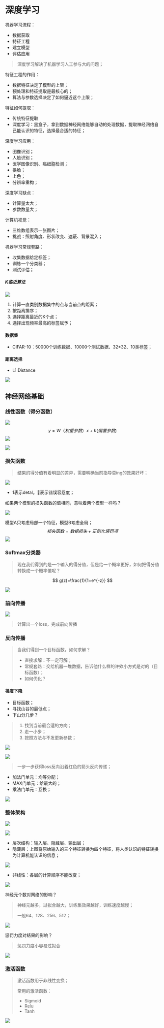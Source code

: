 # 深度学习

机器学习流程：

- 数据获取
- 特征工程
- 建立模型
- 评估应用

> 深度学习解决了机器学习人工参与大的问题；

特征工程的作用：

- 数据特征决定了模型的上限；
- 预处理和特征提取是最核心的；
- 算法与参数选择决定了如何逼近这个上限；

特征如何提取：

- 传统特征提取
- 深度学习：黑盒子，拿到数据神经网络能够自动的处理数据，提取神经网络自己能认识的特征，选择最合适的特征；

深度学习应用：

- 图像识别；
- 人脸识别；
- 医学图像识别、癌细胞检测；
- 换脸；
- 上色；
- 分辨率重构；

深度学习缺点：

- 计算量太大；
- 参数数量大；

计算机视觉：

- 三维数组表示一张图片；
- 挑战：照射角度、形状改变、遮蔽、背景混入；

机器学习常规套路：

- 收集数据给定标签；
- 训练一个分类器；
- 测试评估；

##### K临近算法

![](E:\Project\Blog\source\_posts\images\QQ20241008-101203.png)

1. 计算一直类别数据集中的点与当前点的距离；
2. 按距离排序；
3. 选择距离最近的K个点；
4. 选择出现频率最高的标签赋予；



#### 数据集

- CIFAR-10：50000个训练数据、10000个测试数据、32*32、10类标签；





#### 距离选择

- L1 Distance

![](E:\Project\Blog\source\_posts\images\QQ20241008-101701.png)

## 神经网络基础

### 线性函数（得分函数）

![](E:\Project\Blog\source\_posts\images\QQ20241008-102042.png)
$$
y=W（权重参数）x+b(偏置参数)
$$
![](E:\Project\Blog\source\_posts\images\QQ20241008-102631.png)

![](E:\Project\Blog\source\_posts\images\QQ20241008-103157.png)

### 损失函数

> 结果的得分值有着明显的差异，需要明确当前指导莫ing的效果好坏；

![](E:\Project\Blog\source\_posts\images\QQ20241008-103332.png)

- 1表示detal，🔺表示错误容忍度；

如果两个模型的损失函数的值相同，意味着两个模型一样吗？

![](E:\Project\Blog\source\_posts\images\QQ20241008-103841.png)

模型A只考虑局部一个特征，模型B考虑全局；
$$
损失函数=数据损失+正则化惩罚项
$$
![](E:\Project\Blog\source\_posts\images\QQ20241008-104025.png)

### Softmax分类器

> 现在我们得到的是一个输入的得分值，但是给一个概率更好，如何把得分值转换成一个概率值呢？

$$
g(z)=\frac{1}{1+e^{-z}}
$$

![](E:\Project\Blog\source\_posts\images\QQ20241008-104751.png)

### 前向传播

![](E:\Project\Blog\source\_posts\images\QQ20241008-152750.png)

> 计算出一个loss，完成前向传播

### 反向传播 

> 当我们得到一个目标函数，如何求解？
>
> - 直接求解：不一定可解；
> - 常规套路：交给机器一堆数据，告诉他什么样的许欸小方式是对的（目标函数）；
> - 如何优化？

#### 梯度下降

- 目标函数；
- 寻找山谷的最低点；
- 下山分几步？

> 1. 找到当前最合适的方向；
> 2. 走一小步；
> 3. 按照方法与不发更新参数；

![](E:\Project\Blog\source\_posts\images\QQ20241008-153445.png)

![](E:\Project\Blog\source\_posts\images\QQ20241008-154126.png)

> 一步一步获得loss反向沿着红色的箭头反向传递；

- 加法门单元：均等分配；
- MAX门单元：给最大的；
- 乘法门单元：互换；

![](E:\Project\Blog\source\_posts\images\QQ20241008-154829.png)

### 整体架构

![](E:\Project\Blog\source\_posts\images\QQ20241008-155916.png)

![](E:\Project\Blog\source\_posts\images\QQ20241008-160509.png)

- 层次结构：输入层、隐藏层、输出层；
- 隐藏层：上图将原始输入的三个特征转换为四个特征，将人类认识的特征转换为计算机能认识的信息；

![](E:\Project\Blog\source\_posts\images\QQ20241008-161425.png)

- 非线性：各层的计算顺序不能改变；

![](E:\Project\Blog\source\_posts\images\QQ20241008-161646.png)

神经元个数对网络的影响？

> 神经元越多，过拟合越大，训练集效果越好，训练速度越慢；
>
> 一般64、128、256、512；

![](E:\Project\Blog\source\_posts\images\QQ20241008-163205.png)

惩罚力度对结果的影响？

> 惩罚力度小容易过拟合

![](E:\Project\Blog\source\_posts\images\QQ20241008-162941.png)

### 激活函数

> 激活函数用于非线性变换；
>
> 常用的激活函数：
>
> - Sigmoid
> - Relu
> - Tanh

![](E:\Project\Blog\source\_posts\images\QQ20241008-163952.png)



